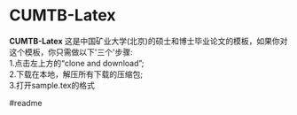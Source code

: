 # CUMTB-Latex
**CUMTB-Latex**
这是中国矿业大学(北京)的硕士和博士毕业论文的模板，如果你对这个模板，你只需做以下'三个'步骤:  
1.点击左上方的“clone and download”;  
2.下载在本地，解压所有下载的压缩包;  
3.打开sample.tex的格式

















#readme
